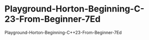 # Playground-Horton-Beginning-C-23-From-Beginner-7Ed
Playground-Horton-Beginning-C++23-From-Beginner-7Ed
